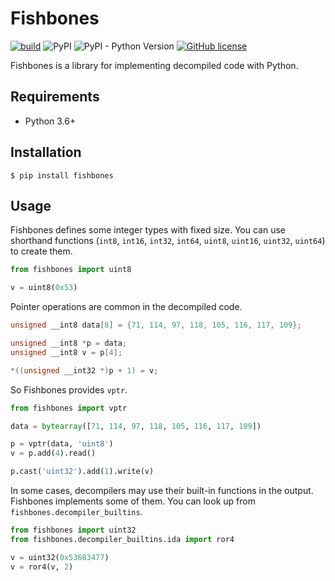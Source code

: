 # Fishbones

[![build](https://github.com/Sh4ww/gravitum/actions/workflows/tests.yml/badge.svg?branch=main)](https://github.com/Sh4ww/gravitum/actions/workflows/tests.yml)
![PyPI](https://img.shields.io/pypi/v/gravitum)
![PyPI - Python Version](https://img.shields.io/pypi/pyversions/gravitum)
[![GitHub license](https://img.shields.io/github/license/Sh4ww/gravitum)](https://github.com/Sh4ww/gravitum/blob/main/LICENSE)

Fishbones is a library for implementing decompiled code with Python.

## Requirements

- Python 3.6+

## Installation

```
$ pip install fishbones
```

## Usage

Fishbones defines some integer types with fixed size. You can use shorthand functions (`int8`, `int16`, `int32`, `int64`, `uint8`, `uint16`, `uint32`, `uint64`) to create them.

```python
from fishbones import uint8

v = uint8(0x53)
```

Pointer operations are common in the decompiled code.

```c
unsigned __int8 data[8] = {71, 114, 97, 118, 105, 116, 117, 109};

unsigned __int8 *p = data;
unsigned __int8 v = p[4];

*((unsigned __int32 *)p + 1) = v;
```

So Fishbones provides `vptr`.

```python
from fishbones import vptr

data = bytearray([71, 114, 97, 118, 105, 116, 117, 109])

p = vptr(data, 'uint8')
v = p.add(4).read()

p.cast('uint32').add(1).write(v)
```

In some cases, decompilers may use their built-in functions in the output. Fishbones implements some of them. You can look up from `fishbones.decompiler_builtins`.

```python
from fishbones import uint32
from fishbones.decompiler_builtins.ida import ror4

v = uint32(0x53683477)
v = ror4(v, 2)
```
